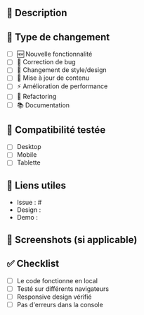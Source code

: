 ## 🎯 Description

<!-- Décrivez brièvement les changements apportés -->

## 🔄 Type de changement

- [ ] 🆕 Nouvelle fonctionnalité
- [ ] 🐛 Correction de bug
- [ ] 💄 Changement de style/design
- [ ] 📝 Mise à jour de contenu
- [ ] ⚡ Amélioration de performance
- [ ] 🔧 Refactoring
- [ ] 📚 Documentation

## 📱 Compatibilité testée

- [ ] Desktop
- [ ] Mobile
- [ ] Tablette

## 🔗 Liens utiles

<!-- Ajoutez des liens vers des issues, designs, ou références -->

- Issue : #
- Design :
- Demo :

## 📸 Screenshots (si applicable)

<!-- Ajoutez des captures d'écran des changements visuels -->

## ✅ Checklist

- [ ] Le code fonctionne en local
- [ ] Testé sur différents navigateurs
- [ ] Responsive design vérifié
- [ ] Pas d'erreurs dans la console
